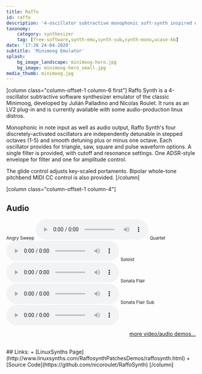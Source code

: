 ```yaml
---
title: Raffo
id: raffo
description: '4-oscillator subtractive monophonic soft-synth inspired on the classic Minimoog'
taxonomy:
    category: synthesizer
    tag: [free-software,synth-emu,synth-sub,synth-mono,ucase-kb]
date: '17:38 24-04-2020'
subtitle: 'Minimoog Emulator'
splash:
    bg_image_landscape: minimoog-hero.jpg
    bg_image: minimoog-hero_small.jpg
media_thumb: minimoog.jpg
---
```

[column class="column-offset-1 column-6 first"]
Raffo Synth is a 4-oscillator subtractive software synthesizer emulator of the classic Minimoog, developed by Julián Palladino and Nicolas Roulet. It runs as an LV2 plug-in and is currently available with some audio-production linux distros.

Monophonic in note input as well as audio output, Raffo Synth's four discretely-activated oscillators are independently detunable in stepped octaves (1-5) and smooth detuning plus or minus one octave. Each oscillator provides for triangle, saw, square and pulse waveform options. A single filter is provided, with cutoff and resonance settings. One ADSR-style envelope for filter and one for amplitude control.

The glide control adjusts key-scaled portamento. Bipolar whole-tone pitchbend MIDI CC control is also provided.
[/column]

[column class="column-offset-1 column-4"]
## Audio
<small>Angry Sweep</small>
![angrysweep.ogg](angrysweep.ogg)
<small>Quartet</small>
![quartet.ogg](quartet.ogg)
<small>Soloist</small>
![soloist.ogg](soloist.ogg)
<small>Sonata Flair</small>
![sonataflair.ogg](sonataflair.ogg)
<small>Sonata Flair Sub</small>
![sonataflairsub.ogg](sonataflairsub.ogg)
<br>
<p align="right">
 <a href="https://wiki.zynthian.org/index.php/Zynthian_Sound_Demos" target="_blank">more video/audio demos...</a>
</p>
<br>
## Links:
+ [LinuxSynths Page](http://www.linuxsynths.com/RaffosynthPatchesDemos/raffosynth.html)
+ [Source Code](https://github.com/nicoroulet/RaffoSynth)
[/column]

